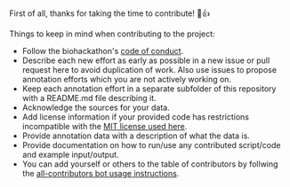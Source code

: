 First of all, thanks for taking the time to contribute! 🎉👍

Things to keep in mind when contributing to the project:
- Follow the biohackathon's [code of conduct](https://github.com/virtual-biohackathons/covid-19-bh20/blob/master/CODE_OF_CONDUCT.md).
- Describe each new effort as early as possible in a new issue or pull request here to avoid duplication of work. Also use issues to propose annotation efforts which you are not actively working on.
- Keep each annotation effort in a separate subfolder of this repository with a README.md file describing it.
- Acknowledge the sources for your data.
- Add license information if your provided code has restrictions incompatible with the [MIT license used here](LICENSE).
- Provide annotation data with a description of what the data is.
- Provide documentation on how to run/use any contributed script/code and example input/output.
- You can add yourself or others to the table of contributors by follwing the [all-contributors bot usage instructions](https://allcontributors.org/docs/en/bot/usage).
